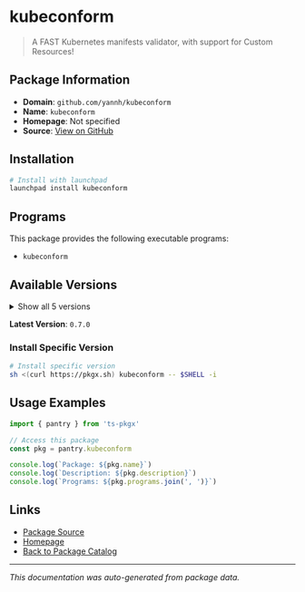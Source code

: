 # kubeconform

> A FAST Kubernetes manifests validator, with support for Custom Resources!

## Package Information

- **Domain**: `github.com/yannh/kubeconform`
- **Name**: `kubeconform`
- **Homepage**: Not specified
- **Source**: [View on GitHub](https://github.com/pkgxdev/pantry/tree/main/projects/github.com/yannh/kubeconform/package.yml)

## Installation

```bash
# Install with launchpad
launchpad install kubeconform
```

## Programs

This package provides the following executable programs:

- `kubeconform`

## Available Versions

<details>
<summary>Show all 5 versions</summary>

- `0.7.0`, `0.6.7`, `0.6.6`, `0.6.5`, `0.6.4`

</details>

**Latest Version**: `0.7.0`

### Install Specific Version

```bash
# Install specific version
sh <(curl https://pkgx.sh) kubeconform -- $SHELL -i
```

## Usage Examples

```typescript
import { pantry } from 'ts-pkgx'

// Access this package
const pkg = pantry.kubeconform

console.log(`Package: ${pkg.name}`)
console.log(`Description: ${pkg.description}`)
console.log(`Programs: ${pkg.programs.join(', ')}`)
```

## Links

- [Package Source](https://github.com/pkgxdev/pantry/tree/main/projects/github.com/yannh/kubeconform/package.yml)
- [Homepage](#)
- [Back to Package Catalog](../../package-catalog.md)

---

*This documentation was auto-generated from package data.*
